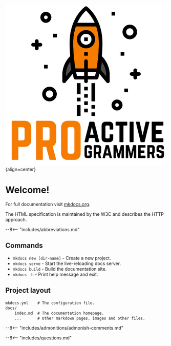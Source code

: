 ![Placeholder](img/Square-Proactive-Programmers-Logo.svg){align=center}

# Welcome!

For full documentation visit [mkdocs.org](https://www.mkdocs.org).

The HTML specification is maintained by the W3C and describes the HTTP approach.

--8<-- "includes/abbreviations.md"

## Commands

* `mkdocs new [dir-name]` - Create a new project.
* `mkdocs serve` - Start the live-reloading docs server.
* `mkdocs build` - Build the documentation site.
* `mkdocs -h` - Print help message and exit.

## Project layout

    mkdocs.yml    # The configuration file.
    docs/
        index.md  # The documentation homepage.
        ...       # Other markdown pages, images and other files.

--8<-- "includes/admonitions/admonish-comments.md"

--8<-- "includes/questions.md"

